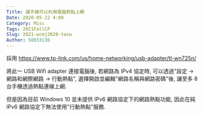 ```yaml
---
Title: 讓手機可以利用電腦熱點上網
Date: 2020-05-22 4:00
Category: Misc
Tags: 2021FallCP
Slug: 2021-wcmj2020-tasw
Author: 50833136
---
```

<!-- PELICAN_END_SUMMARY -->
採用 https://www.tp-link.com/us/home-networking/usb-adapter/tl-wn725n/

將此一 USB Wifi adapter 連接電腦後, 若網路為 IPv4 協定時, 可以透過"設定 -> 網路和網際網路 -> 行動熱點", 選擇開啟並編輯"網路名稱與網路密碼"後, 讓至多 8 台手機透過熱點連線上網.

但是因為目前 Windows 10 並未提供 IPv6 網路協定下的網路熱點功能, 因此在純 IPv6 網路協定下無法使用"行動熱點"服務.

